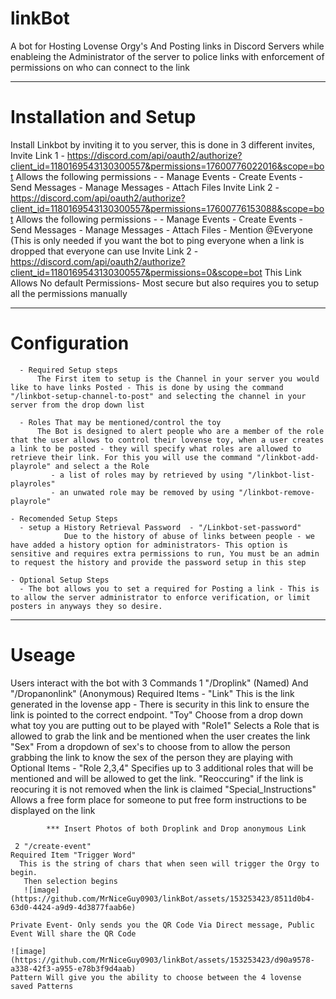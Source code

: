 # linkBot
A bot for Hosting Lovense Orgy's And Posting links in Discord Servers while enableing the Administrator of the server to police links with enforcement of permissions on who can connect to the link

----------------------------------------------------------------------------------
# Installation and Setup
  Install Linkbot by inviting it to you server, this is done in 3 different invites,
     Invite Link 1 - https://discord.com/api/oauth2/authorize?client_id=1180169543130300557&permissions=17600776022016&scope=bot 
       Allows the following permissions - 
          - Manage Events
          - Create Events
          - Send Messages
          - Manage Messages
          - Attach Files
       Invite Link 2 - https://discord.com/api/oauth2/authorize?client_id=1180169543130300557&permissions=17600776153088&scope=bot
       Allows the following permissions - 
          - Manage Events
          - Create Events
          - Send Messages
          - Manage Messages
          - Attach Files
          - Mention @Everyone (This is only needed if you want the bot to ping everyone when a link is dropped that everyone can use
          Invite Link 2 - https://discord.com/api/oauth2/authorize?client_id=1180169543130300557&permissions=0&scope=bot
          This Link Allows No default Permissions- Most secure but also requires you to setup all the permissions manually

-----------------------------------------------------------------------------------------------
  # Configuration
      - Required Setup steps
          The First item to setup is the Channel in your server you would like to have links Posted - This is done by using the command "/linkbot-setup-channel-to-post" and selecting the channel in your server from the drop down list

      - Roles That may be mentioned/control the toy
          The Bot is designed to alert people who are a member of the role that the user allows to control their lovense toy, when a user creates a link to be posted - they will specify what roles are allowed to retrieve their link. For this you will use the command "/linkbot-add-playrole" and select a the Role
             - a list of roles may by retrieved by using "/linkbot-list-playroles"
             - an unwated role may be removed by using "/linkbot-remove-playrole"

    - Recomended Setup Steps
      - setup a History Retrieval Password  - "/Linkbot-set-password"
                Due to the history of abuse of links between people - we have added a history option for administrators- This option is sensitive and requires extra permissions to run, You must be an admin to request the history and provide the password setup in this step

    - Optional Setup Steps
      - The bot allows you to set a required for Posting a link - This is to allow the server administrator to enforce verification, or limit posters in anyways they so desire.
                         

  -----------------------------------------------------------------------------------------------
  # Useage
  Users interact with the bot with 3 Commands
    1 "/Droplink" (Named)  And "/Dropanonlink" (Anonymous)
        Required Items - 
            "Link" This is the link generated in the lovense app - There is security in this link to ensure the link is pointed to the correct endpoint.
            "Toy" Choose from a drop down what toy you are putting out to be played with
            "Role1" Selects a Role that is allowed to grab the link and be mentioned when the user creates the link
            "Sex" From a dropdown of sex's to choose from to allow the person grabbing the link to know the sex of the person they are playing with
          Optional Items -
            "Role 2,3,4" Specifies up to 3 additional roles that will be mentioned and will be allowed to get the link.
            "Reoccuring" if the link is reocuring it is not removed when the link is claimed
            "Special_Instructions"  Allows a free form place for someone to put free form instructions to be displayed on the link

            *** Insert Photos of both Droplink and Drop anonymous Link

     2 "/create-event"
    Required Item "Trigger Word"
      This is the string of chars that when seen will trigger the Orgy to begin.
       Then selection begins
       ![image](https://github.com/MrNiceGuy0903/linkBot/assets/153253423/8511d0b4-63d0-4424-a9d9-4d3877faab6e)

    Private Event- Only sends you the QR Code Via Direct message, Public Event Will share the QR Code

    ![image](https://github.com/MrNiceGuy0903/linkBot/assets/153253423/d90a9578-a338-42f3-a955-e78b3f9d4aab)
    Pattern Will give you the ability to choose between the 4 lovense saved Patterns

         
          
  


  
